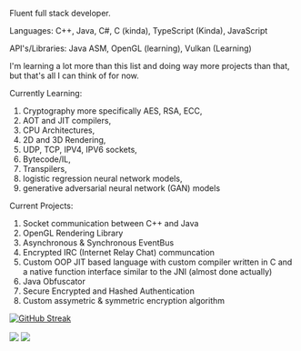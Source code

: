 Fluent full stack developer.

Languages: C++, Java, C#, C (kinda), TypeScript (Kinda), JavaScript

API's/Libraries: Java ASM, OpenGL (learning), Vulkan (Learning)

I'm learning a lot more than this list and doing way more projects than that, but that's all I can think of for now.

Currently Learning:
1. Cryptography more specifically AES, RSA, ECC,
2. AOT and JIT compilers,
3. CPU Architectures,
4. 2D and 3D Rendering,
5. UDP, TCP, IPV4, IPV6 sockets,
6. Bytecode/IL,
7. Transpilers,
8. logistic regression neural network models,
9. generative adversarial neural network (GAN) models 

Current Projects:
1. Socket communication between C++ and Java
2. OpenGL Rendering Library
3. Asynchronous & Synchronous EventBus
4. Encrypted IRC (Internet Relay Chat) communcation
5. Custom OOP JIT based language with custom compiler written in C and a native function interface similar to the JNI (almost done actually)
6. Java Obfuscator
7. Secure Encrypted and Hashed Authentication
8. Custom assymetric & symmetric encryption algorithm 

[![GitHub Streak](https://streak-stats.demolab.com/?user=braydenisagenius)](https://git.io/streak-stats)

<img align="center" src="https://github-readme-stats.vercel.app/api/top-langs/?username=braydenisagenius&count_private=true&theme=bear&langs_count=7"/> 
<img align="center" src="https://github-readme-stats.vercel.app/api?username=braydenisagenius&count_private=true&theme=bear" />  



